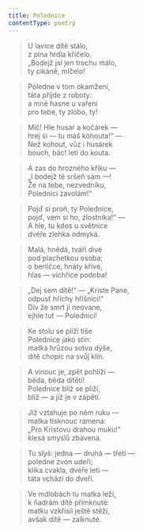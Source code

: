 ```yaml
---
title: Polednice
contentType: poetry
---
```


<section>

> U lavice dítě stálo,  
> z plna hrdla křičelo.  
> „Bodejž jsi jen trochu málo,  
> ty cikáně, mlčelo!

> Poledne v tom okamžení,  
> táta přijde z roboty:  
> a mně hasne u vaření  
> pro tebe, ty zlobo, ty!

> Mlč! Hle husar a kočárek —  
> hrej si — tu máš kohouta!“ —  
> Než kohout, vůz i husárek  
> bouch, bác! letí do kouta.

> A zas do hrozného křiku —  
> „I bodejž tě sršeň sám —!  
> Že na tebe, nezvedníku,  
> Polednici zavolám!“

> Pojď si proň, ty Polednice,  
> pojď, vem si ho, zlostníka!“ —  
> A hle, tu kdos u světnice  
> dvéře zlehka odmyká.

> Malá, hnědá, tváři divé  
> pod plachetkou osoba;  
> o berličce, hnáty křivé,  
> hlas — vichřice podoba!

> „Dej sem dítě!“ — „Kriste Pane,  
> odpusť hříchy hříšnici!“  
> Div že smrt jí neovane,  
> ejhle tuť — Polednici!

> Ke stolu se plíží tiše  
> Polednice jako stín:  
> matka hrůzou sotva dýše,  
> dítě chopíc na svůj klín.

> A vinouc je, zpět pohlíží —  
> běda, běda dítěti!  
> Polednice blíž se plíží,  
> blíž — a již je v zápětí.

> Již vztahuje po něm ruku —  
> matka tisknouc ramena:  
> „Pro Kristovu drahou muku!“  
> klesá smyslů zbavena.

> Tu slyš: jedna — druhá — třetí —  
> poledne zvon udeří;  
> klika cvakla, dvéře letí —  
> táta vchází do dveří.

> Ve mdlobách tu matka leží,  
> k ňadrám dítě přimknuté:  
> matku vzkřísil ještě stěží,  
> avšak dítě — zalknuté.

</section>
